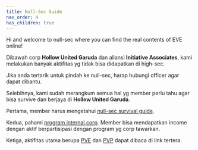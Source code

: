```yaml
---
title: Null-Sec Guide
nav_order: 4
has_children: true
---
```


Hi and welcome to null-sec where you can find the real contents of EVE online!

Dibawah corp **Hollow United Garuda** dan aliansi **Initiative Associates**, kami melakukan banyak aktifitas yg tidak bisa didapatkan di high-sec.

Jika anda tertarik untuk pindah ke null-sec, harap hubungi officer agar dapat dibantu.

Selebihnya, kami sudah merangkum semua hal yg member perlu tahu agar bisa survive dan berjaya di **Hollow United Garuda**.

Pertama, member harus mengetahui [null-sec survival guide](howtoliveinnull/liveinnull.html).

Kedua, pahami [program internal corp](corpsprogram/corpsprogram.html). Member bisa mendapatkan income dengan aktif berpartisipasi dengan program yg corp tawarkan.

Ketiga, aktifitas utama berupa [PVE](pve/pve.html) dan [PVP](pvp/pvp.html) dapat dibaca di link tertera.
